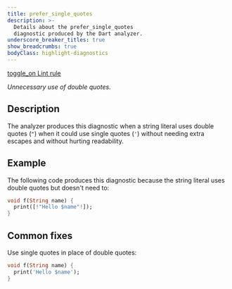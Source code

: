 ```yaml
---
title: prefer_single_quotes
description: >-
  Details about the prefer_single_quotes
  diagnostic produced by the Dart analyzer.
underscore_breaker_titles: true
show_breadcrumbs: true
bodyClass: highlight-diagnostics
---
```


<div class="tags">
  <a class="tag-label"
      href="/tools/linter-rules/prefer_single_quotes"
      title="Learn about the lint rule that enables this diagnostic."
      aria-label="Learn about the lint rule that enables this diagnostic."
      target="_blank">
    <span class="material-symbols" aria-hidden="true">toggle_on</span>
    <span>Lint rule</span>
  </a>
</div>

_Unnecessary use of double quotes._

## Description

The analyzer produces this diagnostic when a string literal uses double
quotes (`"`) when it could use single quotes (`'`) without needing extra
escapes and without hurting readability.

## Example

The following code produces this diagnostic because the string literal
uses double quotes but doesn't need to:

```dart
void f(String name) {
  print([!"Hello $name"!]);
}
```

## Common fixes

Use single quotes in place of double quotes:

```dart
void f(String name) {
  print('Hello $name');
}
```
